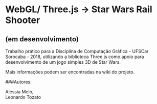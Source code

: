 # WebGL/ Three.js -> Star Wars Rail Shooter 
## (em desenvolvimento)
Trabalho prático para a Disciplina de Computação Gráfica - UFSCar Sorocaba - 2018, utilizando a biblioteca Three.js como apoio para desenvolvimento de um jogo simples 3D de Star Wars.

Mais informações podem ser encontradas na wiki do projeto.

###Autores:

Aléssia Melo,  
Leonardo Tozato
